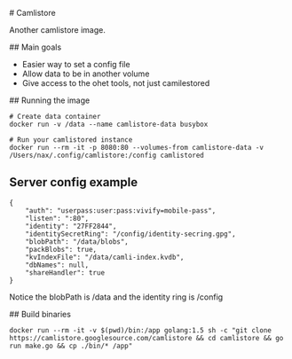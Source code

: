 # Camlistore

Another camlistore image.

## Main goals

- Easier way to set a config file
- Allow data to be in another volume
- Give access to the ohet tools, not just camilestored

## Running the image

```
# Create data container
docker run -v /data --name camlistore-data busybox

# Run your camlistored instance
docker run --rm -it -p 8080:80 --volumes-from camlistore-data -v /Users/nax/.config/camlistore:/config camlistored
```

## Server config example

```
{
    "auth": "userpass:user:pass:vivify=mobile-pass",
    "listen": ":80",
    "identity": "27FF2844",
    "identitySecretRing": "/config/identity-secring.gpg",
    "blobPath": "/data/blobs",
    "packBlobs": true,
    "kvIndexFile": "/data/camli-index.kvdb",
    "dbNames": null,
    "shareHandler": true
}

```

Notice the blobPath is /data and the identity ring is /config


## Build binaries

```
docker run --rm -it -v $(pwd)/bin:/app golang:1.5 sh -c "git clone https://camlistore.googlesource.com/camlistore && cd camlistore && go run make.go && cp ./bin/* /app"
```